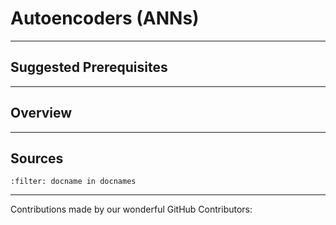 # Autoencoders (ANNs)

---

## Suggested Prerequisites

---

## Overview

---

## Sources

```{bibliography}
:filter: docname in docnames
```

---

Contributions made by our wonderful GitHub Contributors:
